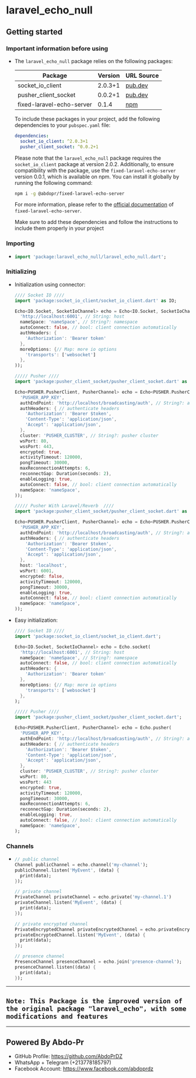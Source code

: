 # laravel_echo_null

## Getting started

### Important information before using

- The `laravel_echo_null` package relies on the following packages:

  | Package                   | Version | URL Source                                                             |
  | ------------------------- | ------- | ---------------------------------------------------------------------- |
  | socket_io_client          | 2.0.3+1 | [pub.dev](https://pub.dev/packages/socket_io_client)                   |
  | pusher_client_socket      | 0.0.2+1 | [pub.dev](https://pub.dev/packages/pusher_client_socket)               |
  | fixed-laravel-echo-server | 0.1.4   | [npm](https://www.npmjs.com/package/@abdopr/fixed-laravel-echo-server) |

  To include these packages in your project, add the following dependencies to your `pubspec.yaml` file:

  ```yaml
  dependencies:
    socket_io_client: ^2.0.3+1
    pusher_client_socket: ^0.0.2+1
  ```

  Please note that the `laravel_echo_null` package requires the `socket_io_client` package at version 2.0.2. Additionally, to ensure compatibility with the package, use the `fixed-laravel-echo-server` version 0.0.1, which is available on npm. You can install it globally by running the following command:

  ```bash
  npm i -g @abdopr/fixed-laravel-echo-server
  ```

  For more information, please refer to the [official documentation](https://www.npmjs.com/package/@abdopr/fixed-laravel-echo-server) of `fixed-laravel-echo-server`.

  Make sure to add these dependencies and follow the instructions to include them properly in your project

### Importing

- ```dart
  import 'package:laravel_echo_null/laravel_echo_null.dart';
  ```

### Initializing

- Initialization using connector:

  ```dart
  //// Socket IO ////
  import 'package:socket_io_client/socket_io_client.dart' as IO;

  Echo<IO.Socket, SocketIoChannel> echo = Echo<IO.Socket, SocketIoChannel>(SocketIoConnector(
    'http://localhost:6001', // String: host
    nameSpace: 'nameSpace', // String?: namespace
    autoConnect: false, // bool: client connection automatically
    authHeaders: {
      'Authorization': 'Bearer token'
    },
    moreOptions: {// Map: more io options
      'transports': ['websocket']
    },
  ));

  ///// Pusher ////
  import 'package:pusher_client_socket/pusher_client_socket.dart' as PUSHER;

  Echo<PUSHER.PusherClient, PusherChannel> echo = Echo<PUSHER.PusherClient, PusherChannel>(PusherConnector(
    'PUSHER_APP_KEY',
    authEndPoint: 'http://localhost/broadcasting/auth', // String?: auth host
    authHeaders: { // authenticate headers
      'Authorization': 'Bearer $token',
      'Content-Type': 'application/json',
      'Accept': 'application/json',
    },
    cluster: 'PUSHER_CLUSTER', // String?: pusher cluster
    wsPort: 80,
    wssPort: 443,
    encrypted: true,
    activityTimeout: 120000,
    pongTimeout: 30000,
    maxReconnectionAttempts: 6,
    reconnectGap: Duration(seconds: 2),
    enableLogging: true,
    autoConnect: false, // bool: client connection automatically
    nameSpace: 'nameSpace',
  ));

  ///// Pusher With Laravel/Reverb  ////
  import 'package:pusher_client_socket/pusher_client_socket.dart' as PUSHER;

  Echo<PUSHER.PusherClient, PusherChannel> echo = Echo<PUSHER.PusherClient, PusherChannel>(PusherConnector(
    'PUSHER_APP_KEY',
    authEndPoint: 'http://localhost/broadcasting/auth', // String?: auth host
    authHeaders: { // authenticate headers
      'Authorization': 'Bearer $token',
      'Content-Type': 'application/json',
      'Accept': 'application/json',
    },
    host: 'localhost',
    wsPort: 6001,
    encrypted: false,
    activityTimeout: 120000,
    pongTimeout: 30000,
    enableLogging: true,
    autoConnect: false, // bool: client connection automatically
    nameSpace: 'nameSpace',
  ));
  ```

- Easy initialization:

  ```dart
  //// Socket IO ////
  import 'package:socket_io_client/socket_io_client.dart';

  Echo<IO.Socket, SocketIoChannel> echo = Echo.socket(
    'http://localhost:6001', // String: host
    nameSpace: 'nameSpace', // String?: namespace
    autoConnect: false, // bool: client connection automatically
    authHeaders: {
      'Authorization': 'Bearer token'
    },
    moreOptions: {// Map: more io options
      'transports': ['websocket']
    },
  );

  ///// Pusher ////
  import 'package:pusher_client_socket/pusher_client_socket.dart';

  Echo<PUSHER.PusherClient, PusherChannel> echo = Echo.pusher(
    'PUSHER_APP_KEY',
    authEndPoint: 'http://localhost/broadcasting/auth', // String?: auth host
    authHeaders: { // authenticate headers
      'Authorization': 'Bearer $token',
      'Content-Type': 'application/json',
      'Accept': 'application/json',
    },
    cluster: 'PUSHER_CLUSTER', // String?: pusher cluster
    wsPort: 80,
    wssPort: 443
    encrypted: true,
    activityTimeout: 120000,
    pongTimeout: 30000,
    maxReconnectionAttempts: 6,
    reconnectGap: Duration(seconds: 2),
    enableLogging: true,
    autoConnect: false, // bool: client connection automatically
    nameSpace: 'nameSpace',
  );

  ```

### Channels

- ```dart
  // public channel
  Channel publicChannel = echo.channel('my-channel');
  publicChannel.listen('MyEvent', (data) {
    print(data);
  });

  // private channel
  PrivateChannel privateChannel = echo.private('my-channel.1')
  privateChannel.listen('MyEvent', (data) {
    print(data);
  });

  // private encrypted channel
  PrivateEncryptedChannel privateEncryptedChannel = echo.privateEncrypted('my-channel.1')
  privateEncryptedChannel.listen('MyEvent', (data) {
    print(data);
  });

  // presence channel
  PresenceChannel presenceChannel = echo.join('presence-channel');
  presenceChannel.listen((data) {
    print(data);
  });
  ```

---

## `Note: This Package is the improved version of the original package "laravel_echo", with some modifications and features`

---

## Powered By Abdo-Pr

- GitHub Profile: <https://github.com/AbdoPrDZ>
- WhatsApp + Telegram (+213778185797)
- Facebook Account: <https://www.facebook.com/abdoprdz>
